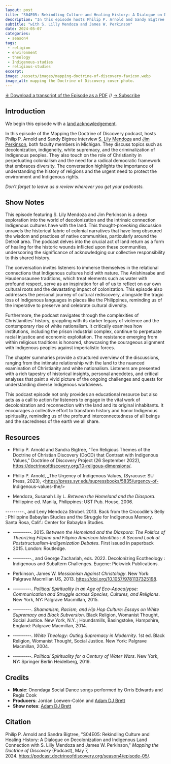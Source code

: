 ```yaml
---
layout: post
title: "S04E05: Rekindling Culture and Healing History: A Dialogue on Decolonization and Indigenous Land Connection" 
description: "In this episode hosts Philip P. Arnold and Sandy Bigtree interview S. Lily Mendoza and Jim Perkinson, both faculty members in Michigan. They discuss topics such as decolonization, indigeneity, white supremacy, and the criminalization of Indigenous peoples."
subtitle: "with S. Lilly Mendoza and James W. Perkinson"
date: 2024-05-07
categories: 
 - season4
tags: 
 - religion
 - environment
 - theology
 - Indigenous-studies
 - religious-studies
excerpt: 
image: /assets/images/mapping-doctrine-of-discovery-favicon.webp
image_alt: mapping the Doctrine of Discovery cover photo.
---
```

<div id="buzzsprout-player-14999974"></div><script src="https://www.buzzsprout.com/1926214/14999974-s04e05-rekindling-culture-and-healing-history-a-dialogue-on-decolonization-and- Indigenous-land-connection.js?container_id=buzzsprout-player-14999974&player=small" type="text/javascript" charset="utf-8"></script>


[⤓ Download a transcript of the Episode as a PDF](/assets/pdfs/S04E05-Rekindling-Culture-and-Healing-History.pdf) // [→ Subscribe](/subscribe/)

## Introduction

We begin this episode with a [land acknowledgement](https://podcast.doctrineofdiscovery.org/land/).

In this episode of the Mapping the Doctrine of Discovery podcast, hosts Philip P. Arnold and Sandy Bigtree interview [S. Lily Mendoza](https://oakland.edu/cj/faculty/mendoza/) and [Jim Perkinson](https://etseminary.academia.edu/JamesJimPerkinson), both faculty members in Michigan. They discuss topics such as decolonization, indigeneity, white supremacy, and the criminalization of Indigenous peoples. They also touch on the role of Christianity in perpetuating colonialism and the need for a radical democratic framework that embraces diversity. The conversation highlights the importance of understanding the history of religions and the urgent need to protect the environment and Indigenous rights.

*Don't forget to leave us a review wherever you get your podcasts.*

## Show Notes
<p>This episode featuring S. Lily Mendoza and Jim Perkinson is a deep exploration into the world of decolonization and the intrinsic connection Indigenous cultures have with the land. This thought-provoking discussion unravels the historical fabric of colonial narratives that have long obscured the wisdom and practices of native communities, particularly around the Detroit area. The podcast delves into the crucial act of land return as a form of healing for the historic wounds inflicted upon these communities, underscoring the significance of acknowledging our collective responsibility to this shared history.</p>

<p>The conversation invites listeners to immerse themselves in the relational connections that Indigenous cultures hold with nature. The Anishinaabe and Haudenosaunee traditions, which treat elements such as water with profound respect, serve as an inspiration for all of us to reflect on our own cultural roots and the devastating impact of colonization. This episode also addresses the personal journey of cultural rediscovery, alongside the tragic loss of Indigenous languages in places like the Philippines, reminding us of the imperative to preserve and celebrate cultural diversity.</p>

<p>Furthermore, the podcast navigates through the complexities of Christianities' history, grappling with its darker legacy of violence and the contemporary rise of white nationalism. It critically examines how institutions, including the prison industrial complex, continue to perpetuate racial injustice and economic exploitation. The resistance emerging from within religious traditions is honored, showcasing the courageous alignment with Indigenous peoples against imperialistic forces.</p>

<p>The chapter summaries provide a structured overview of the discussions, ranging from the intimate relationship with the land to the nuanced examination of Christianity and white nationalism. Listeners are presented with a rich tapestry of historical insights, personal anecdotes, and critical analyses that paint a vivid picture of the ongoing challenges and quests for understanding diverse Indigenous worldviews.</p>

<p>This podcast episode not only provides an educational resource but also acts as a call to action for listeners to engage in the vital work of decolonization and reconnection with the land and its original inhabitants. It encourages a collective effort to transform history and honor Indigenous spirituality, reminding us of the profound interconnectedness of all beings and the sacredness of the earth we all share.</p>

## Resources
- Philip P. Arnold and Sandra Bigtree, "Ten Religious Themes of the Doctrine of Christian Discovery (DoCD) that Contrast with Indigenous Values," Doctrine of Discovery Project (26 September 2022), <https://doctrineofdiscovery.org/10-religous-dimensions/>.
- Philip P. Arnold, _The Urgency of Indigenous Values, (Syracuse: SU Press, 2023), <https://press.syr.edu/supressbooks/5835/urgency-of- Indigenous-values-the/>

- Mendoza, Susanah Lily L. *Between the Homeland and the Diaspora*. Philippine ed. Manila, Philippines: UST Pub. House, 2006.

 ---------., and Leny Mendoza Strobel. 2013. Back from the Crocodile's Belly : Philippine Babaylan Studies and the Struggle for Indigenous Memory. Santa Rosa, Calif.: Center for Babaylan Studies.

- ---------. 2015. B*etween the Homeland and the Diaspora: The Politics of Theorizing Filipino and Filipino American Identities : A Second Look at Poststructualism-Indigenization Debates*. First issued in paperback 2015. London: Routledge.

- ---------., and George Zachariah, eds. 2022. Decolonizing Ecotheology : Indigenous and Subaltern Challenges. Eugene: Pickwick Publications.

- Perkinson, James W. *Messianism Against Christology*. New York: Palgrave Macmillan US, 2013. https://doi.org/10.1057/9781137325198.

- ---------. *Political Spirituality in an Age of Eco-Apocalypse: Communication and Struggle across Species, Cultures, and Religions*. New York, NY: Palgrave Macmillan, 2015.

- ---------. *Shamanism, Racism, and Hip Hop Culture: Essays on White Supremacy and Black Subversion*. Black Religion, Womanist Thought, Social Justice. New York, N.Y. ; Houndsmills, Basingstoke, Hampshire, England: Palgrave Macmillan, 2014.

- ---------. *White Theology: Outing Supremacy in Modernity*. 1st ed. Black Religion, Womanist Thought, Social Justice. New York: Palgrave Macmillan, 2004.

- ---------. *Political Spirituality for a Century of Water Wars*. New York, NY: Springer Berlin Heidelberg, 2019.


## Credits

- **Music**: Onondaga Social Dance songs performed by Orris Edwards and Regis Cook
- **Producers**: Jordan Loewen-Colón and [Adam DJ Brett](https://adamdjbrett.com)
- **Show notes**: [Adam DJ Brett](https://adamdjbrett.com)

## Citation

Philip P. Arnold and Sandra Bigtree, "S04E05: Rekindling Culture and Healing History: A Dialogue on Decolonization and Indigenous Land Connection with S. Lilly Mendoza and James W. Perkinson," _Mapping the Doctrine of Discovery_ (Podcast), May 7, 2024. <https://podcast.doctrineofdiscovery.org/season4/episode-05/>.